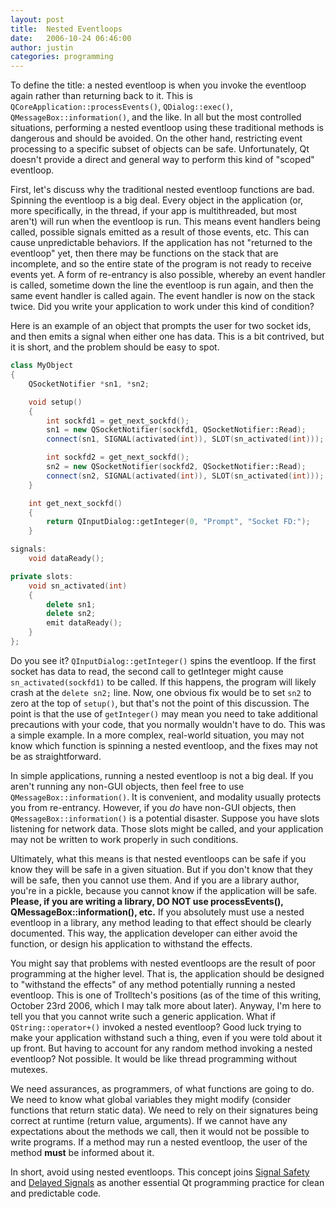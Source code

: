 ```yaml
---
layout: post
title:  Nested Eventloops
date:   2006-10-24 06:46:00
author: justin
categories: programming
---
```

To define the title: a nested eventloop is when you invoke the eventloop again rather than returning back to it. This is `QCoreApplication::processEvents()`, `QDialog::exec()`, `QMessageBox::information()`, and the like. In all but the most controlled situations, performing a nested eventloop using these traditional methods is dangerous and should be avoided. On the other hand, restricting event processing to a specific subset of objects can be safe. Unfortunately, Qt doesn't provide a direct and general way to perform this kind of "scoped" eventloop.

<!--more-->

First, let's discuss why the traditional nested eventloop functions are bad. Spinning the eventloop is a big deal. Every object in the application (or, more specifically, in the thread, if your app is multithreaded, but most aren't) will run when the eventloop is run. This means event handlers being called, possible signals emitted as a result of those events, etc. This can cause unpredictable behaviors. If the application has not "returned to the eventloop" yet, then there may be functions on the stack that are incomplete, and so the entire state of the program is not ready to receive events yet. A form of re-entrancy is also possible, whereby an event handler is called, sometime down the line the eventloop is run again, and then the same event handler is called again. The event handler is now on the stack twice. Did you write your application to work under this kind of condition?

Here is an example of an object that prompts the user for two socket ids, and then emits a signal when either one has data. This is a bit contrived, but it is short, and the problem should be easy to spot.

```c++
class MyObject
{
    QSocketNotifier *sn1, *sn2;

    void setup()
    {
        int sockfd1 = get_next_sockfd();
        sn1 = new QSocketNotifier(sockfd1, QSocketNotifier::Read);
        connect(sn1, SIGNAL(activated(int)), SLOT(sn_activated(int)));

        int sockfd2 = get_next_sockfd();
        sn2 = new QSocketNotifier(sockfd2, QSocketNotifier::Read);
        connect(sn2, SIGNAL(activated(int)), SLOT(sn_activated(int)));
    }

    int get_next_sockfd()
    {
        return QInputDialog::getInteger(0, "Prompt", "Socket FD:");
    }

signals:
    void dataReady();

private slots:
    void sn_activated(int)
    {
        delete sn1;
        delete sn2;
        emit dataReady();
    }
};
```

Do you see it? `QInputDialog::getInteger()` spins the eventloop. If the first socket has data to read, the second call to getInteger might cause `sn_activated(sockfd1)` to be called. If this happens, the program will likely crash at the `delete sn2;` line. Now, one obvious fix would be to set `sn2` to zero at the top of `setup()`, but that's not the point of this discussion. The point is that the use of `getInteger()` may mean you need to take additional precautions with your code, that you normally wouldn't have to do. This was a simple example. In a more complex, real-world situation, you may not know which function is spinning a nested eventloop, and the fixes may not be as straightforward.

In simple applications, running a nested eventloop is not a big deal. If you aren't running any non-GUI objects, then feel free to use `QMessageBox::information()`. It is convenient, and modality usually protects you from re-entrancy. However, if you *do* have non-GUI objects, then `QMessageBox::information()` is a potential disaster. Suppose you have slots listening for network data. Those slots might be called, and your application may not be written to work properly in such conditions.

Ultimately, what this means is that nested eventloops can be safe if you know they will be safe in a given situation. But if you don't know that they will be safe, then you cannot use them. And if you are a library author, you're in a pickle, because you cannot know if the application will be safe. **Please, if you are writing a library, DO NOT use processEvents(), QMessageBox::information(), etc.** If you absolutely must use a nested eventloop in a library, any method leading to that effect should be clearly documented. This way, the application developer can either avoid the function, or design his application to withstand the effects.

You might say that problems with nested eventloops are the result of poor programming at the higher level. That is, the application should be designed to "withstand the effects" of any method potentially running a nested eventloop. This is one of Trolltech's positions (as of the time of this writing, October 23rd 2006, which I may talk more about later). Anyway, I'm here to tell you that you cannot write such a generic application. What if `QString::operator+()` invoked a nested eventloop? Good luck trying to make your application withstand such a thing, even if you were told about it up front. But having to account for any random method invoking a nested eventloop? Not possible. It would be like thread programming without mutexes.

We need assurances, as programmers, of what functions are going to do. We need to know what global variables they might modify (consider functions that return static data). We need to rely on their signatures being correct at runtime (return value, arguments). If we cannot have any expectations about the methods we call, then it would not be possible to write programs. If a method may run a nested eventloop, the user of the method **must** be informed about it.

In short, avoid using nested eventloops. This concept joins [Signal Safety][signal-safety] and [Delayed Signals][delayed-signals] as another essential Qt programming practice for clean and predictable code.

[signal-safety]: /2008/02/04/signal-safety-revised/
[delayed-signals]: /2006/04/14/delayed-signals/
